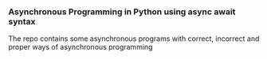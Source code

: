 ### Asynchronous Programming in Python using async await syntax ###

The repo contains some asynchronous programs with correct, incorrect and proper ways of asynchronous programming